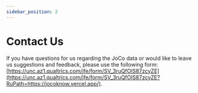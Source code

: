 ```yaml
---
sidebar_position: 2
---
```


# Contact Us

If you have questions for us regarding the JoCo data or would like to leave us suggestions and feedback, please use the following form: [https://unc.az1.qualtrics.com/jfe/form/SV_3ruQfOlS87zcyZE](https://unc.az1.qualtrics.com/jfe/form/SV_3ruQfOlS87zcyZE?RuPath=https://jocoknow.vercel.app/).
